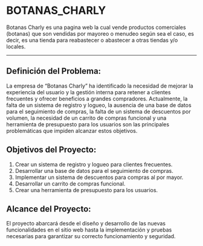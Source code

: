 # BOTANAS_CHARLY
Botanas Charly es una pagina web la cual vende productos comerciales (botanas) que son vendidas por mayoreo o menudeo según sea el caso, es decir, es una tienda para reabastecer o abastecer a otras tiendas y/o locales.
***
## Definición del Problema:
La empresa de “Botanas Charly” ha identificado la necesidad de mejorar la experiencia del usuario y la gestión interna para retener a clientes frecuentes y ofrecer beneficios a grandes compradores. Actualmente, la falta de un sistema de registro y logueo, la ausencia de una base de datos para el seguimiento de compras, la falta de un sistema de descuentos por volumen, la necesidad de un carrito de compras funcional y una herramienta de presupuesto para los usuarios son las principales problemáticas que impiden alcanzar estos objetivos.

## Objetivos del Proyecto:
1. Crear un sistema de registro y logueo para clientes frecuentes.
2. Desarrollar una base de datos para el seguimiento de compras.
3. Implementar un sistema de descuentos para compras al por mayor.
4. Desarrollar un carrito de compras funcional.
5. Crear una herramienta de presupuesto para los usuarios.

## Alcance del Proyecto:
El proyecto abarcará desde el diseño y desarrollo de las nuevas funcionalidades en el sitio web hasta la implementación y pruebas necesarias para garantizar su correcto funcionamiento y seguridad.
